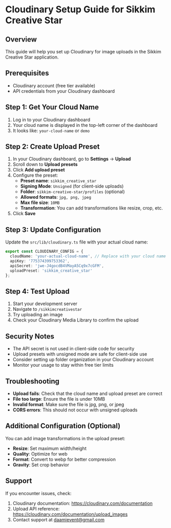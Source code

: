 # Cloudinary Setup Guide for Sikkim Creative Star

## Overview
This guide will help you set up Cloudinary for image uploads in the Sikkim Creative Star application.

## Prerequisites
- Cloudinary account (free tier available)
- API credentials from your Cloudinary dashboard

## Step 1: Get Your Cloud Name
1. Log in to your Cloudinary dashboard
2. Your cloud name is displayed in the top-left corner of the dashboard
3. It looks like: `your-cloud-name` or `demo`

## Step 2: Create Upload Preset
1. In your Cloudinary dashboard, go to **Settings** → **Upload**
2. Scroll down to **Upload presets**
3. Click **Add upload preset**
4. Configure the preset:
   - **Preset name**: `sikkim_creative_star`
   - **Signing Mode**: `Unsigned` (for client-side uploads)
   - **Folder**: `sikkim-creative-star/profiles` (optional)
   - **Allowed formats**: `jpg, png, jpeg`
   - **Max file size**: `10MB`
   - **Transformation**: You can add transformations like resize, crop, etc.
5. Click **Save**

## Step 3: Update Configuration
Update the `src/lib/cloudinary.ts` file with your actual cloud name:

```typescript
export const CLOUDINARY_CONFIG = {
  cloudName: 'your-actual-cloud-name', // Replace with your cloud name
  apiKey: '775374399753362',
  apiSecret: 'jwe-J4gocdB4VMayA5Cq9x7cGFM',
  uploadPreset: 'sikkim_creative_star'
};
```

## Step 4: Test Upload
1. Start your development server
2. Navigate to `/sikkimcreativestar`
3. Try uploading an image
4. Check your Cloudinary Media Library to confirm the upload

## Security Notes
- The API secret is not used in client-side code for security
- Upload presets with unsigned mode are safe for client-side use
- Consider setting up folder organization in your Cloudinary account
- Monitor your usage to stay within free tier limits

## Troubleshooting
- **Upload fails**: Check that the cloud name and upload preset are correct
- **File too large**: Ensure the file is under 10MB
- **Invalid format**: Make sure the file is jpg, png, or jpeg
- **CORS errors**: This should not occur with unsigned uploads

## Additional Configuration (Optional)
You can add image transformations in the upload preset:
- **Resize**: Set maximum width/height
- **Quality**: Optimize for web
- **Format**: Convert to webp for better compression
- **Gravity**: Set crop behavior

## Support
If you encounter issues, check:
1. Cloudinary documentation: https://cloudinary.com/documentation
2. Upload API reference: https://cloudinary.com/documentation/upload_images
3. Contact support at daamievent@gmail.com